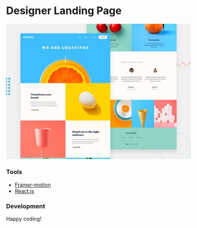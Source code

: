 # Designer Landing Page

![Design preview for the designer landing page.](./src/Components/images/preview.jpg)

### Tools

- [Framer-motion](https://www.framer.com/motion/)
- [React.js](https://reactjs.org/)

### Development

Happy coding!

